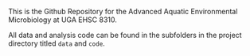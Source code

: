 This is the Github Repository for the Advanced Aquatic Environmental Microbiology at UGA EHSC 8310. 

All data and analysis code can be found in the subfolders in the project directory titled ```data``` and ```code```.